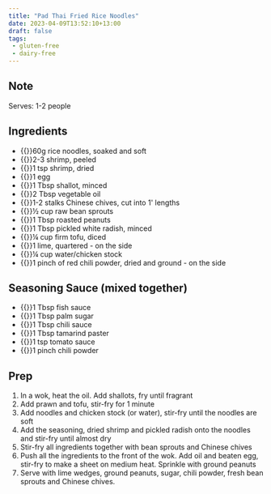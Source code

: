 ```yaml
---
title: "Pad Thai Fried Rice Noodles"
date: 2023-04-09T13:52:10+13:00
draft: false
tags: 
 - gluten-free
 - dairy-free
---
```


## Note
Serves: 1-2 people

## Ingredients

- {{<c>}}60g rice noodles, soaked and soft
- {{<c>}}2-3 shrimp, peeled
- {{<c>}}1 tsp shrimp, dried
- {{<c>}}1 egg
- {{<c>}}1 Tbsp shallot, minced
- {{<c>}}2 Tbsp vegetable oil
- {{<c>}}1-2 stalks Chinese chives, cut into 1' lengths
- {{<c>}}½ cup raw bean sprouts
- {{<c>}}1 Tbsp roasted peanuts
- {{<c>}}1 Tbsp pickled white radish, minced
- {{<c>}}¼ cup firm tofu, diced
- {{<c>}}1 lime, quartered - on the side
- {{<c>}}¼ cup water/chicken stock
- {{<c>}}1 pinch of red chili powder, dried  and ground - on the side

## Seasoning Sauce (mixed together)
- {{<c>}}1 Tbsp fish sauce
- {{<c>}}1 Tbsp palm sugar
- {{<c>}}1 Tbsp chili sauce
- {{<c>}}1 Tbsp tamarind paster
- {{<c>}}1 tsp tomato sauce
- {{<c>}}1 pinch chili powder

## Prep

1. In a wok, heat the oil. Add shallots, fry until fragrant
2. Add prawn and tofu, stir-fry for 1 minute
3. Add noodles and chicken stock (or water), stir-fry until the noodles are soft
4. Add the seasoning, dried shrimp and pickled radish onto the noodles and stir-fry until almost dry
5. Stir-fry all ingredients together with bean sprouts and Chinese chives
6. Push all the ingredients to the front of the wok. Add oil and beaten egg, stir-fry to make a sheet on medium heat. Sprinkle with ground peanuts
7. Serve with lime wedges, ground peanuts, sugar, chili powder, fresh bean sprouts and Chinese chives.
